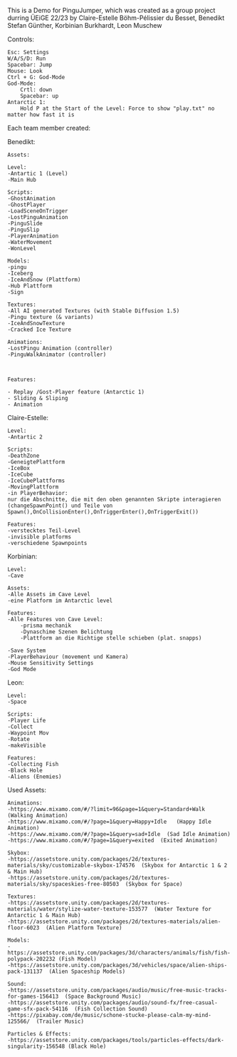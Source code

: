 This is a Demo for PinguJumper, which was created as a group project durring ÜEiGE 22/23
by 
Claire-Estelle Böhm-Pélissier du Besset,
Benedikt Stefan Günther,
Korbinian Burkhardt,
Leon Muschew


Controls:

	Esc: Settings
	W/A/S/D: Run
	Spacebar: Jump
	Mouse: Look
	Ctrl + G: God-Mode
	God-Mode:
		Crtl: down
		Spacebar: up
	Antarctic 1:
		Hold P at the Start of the Level: Force to show "play.txt" no matter how fast it is 





Each team member created:


Benedikt:

	Assets:

	Level:
	-Antartic 1 (Level)
	-Main Hub

	Scripts:
	-GhostAnimation
	-GhostPlayer
	-LoadSceneOnTrigger
	-LostPinguAnimation
	-PinguSlide
	-PinguSlip
	-PlayerAnimation
	-WaterMovement
	-WonLevel

	Models:
	-pingu
	-Iceberg
	-IceAndSnow (Plattform)
	-Hub Plattform
	-Sign
	
	Textures:
	-All AI generated Textures (with Stable Diffusion 1.5)
	-Pingu texture (& variants)
	-IceAndSnowTexture
	-Cracked Ice Texture

	Animations:
	-LostPingu Animation (controller)
	-PinguWalkAnimator (controller)



	Features:

	- Replay /Gost-Player feature (Antarctic 1)
	- Sliding & Sliping
	- Animation



Claire-Estelle:

	Level:
	-Antartic 2

	Scripts:
	-DeathZone
	-GeneigtePlattform
	-IceBox
	-IceCube
	-IceCubePlattforms
	-MovingPlattform
	-in PlayerBehavior:
	nur die Abschnitte, die mit den oben genannten Skripte interagieren
	(changeSpawnPoint() und Teile von Spawn(),OnCollisionEnter(),OnTriggerEnter(),OnTriggerExit())

	Features:
	-verstecktes Teil-Level
	-invisible platforms
	-verschiedene Spawnpoints



Korbinian:

	Level:
	-Cave

	Assets:
	-Alle Assets im Cave Level
	-eine Platform im Antarctic level

	Features:
	-Alle Features von Cave Level:
		-prisma mechanik
		-Dynaschime Szenen Belichtung
		-Plattform an die Richtige stelle schieben (plat. snapps)
	
	-Save System
	-PlayerBehaviour (movement und Kamera)
	-Mouse Sensitivity Settings
	-God Mode



Leon:

	Level:
	-Space

	Scripts:
	-Player Life
	-Collect
	-Waypoint Mov
	-Rotate
	-makeVisible

	Features:
	-Collecting Fish
	-Black Hole
	-Aliens (Enemies)




Used Assets:

	Animations:
	-https://www.mixamo.com/#/?limit=96&page=1&query=Standard+Walk  (Walking Animation)
	-https://www.mixamo.com/#/?page=1&query=Happy+Idle   (Happy Idle Animation)
	-https://www.mixamo.com/#/?page=1&query=sad+Idle  (Sad Idle Animation)
	-https://www.mixamo.com/#/?page=1&query=exited  (Exited Animation)

	Skybox:
	-https://assetstore.unity.com/packages/2d/textures-materials/sky/customizable-skybox-174576  (Skybox for Antarctic 1 & 2 & Main Hub)
	-https://assetstore.unity.com/packages/2d/textures-materials/sky/spaceskies-free-80503	(Skybox for Space)

	Textures:
	-https://assetstore.unity.com/packages/2d/textures-materials/water/stylize-water-texture-153577  (Water Texture for Antarctic 1 & Main Hub)
	-https://assetstore.unity.com/packages/2d/textures-materials/alien-floor-6023  (Alien Platform Texture)
	
	Models:
	-https://assetstore.unity.com/packages/3d/characters/animals/fish/fish-polypack-202232 (Fish Model)
	-https://assetstore.unity.com/packages/3d/vehicles/space/alien-ships-pack-131137  (Alien Spaceship Models)

	Sound:
	-https://assetstore.unity.com/packages/audio/music/free-music-tracks-for-games-156413  (Space Background Music)
	-https://assetstore.unity.com/packages/audio/sound-fx/free-casual-game-sfx-pack-54116  (Fish Collection Sound)
	-https://pixabay.com/de/music/schone-stucke-please-calm-my-mind-125566/  (Trailer Music)

	Particles & Effects:
	-https://assetstore.unity.com/packages/tools/particles-effects/dark-singularity-156548 (Black Hole)
